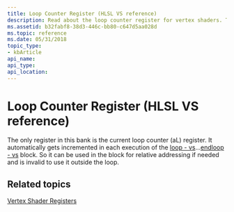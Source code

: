 ```yaml
---
title: Loop Counter Register (HLSL VS reference)
description: Read about the loop counter register for vertex shaders. The only register in this bank is the current loop counter (aL) register.
ms.assetid: b32fabf8-38d3-446c-bb80-c647d5aa028d
ms.topic: reference
ms.date: 05/31/2018
topic_type: 
- kbArticle
api_name: 
api_type: 
api_location: 
---
```


# Loop Counter Register (HLSL VS reference)

The only register in this bank is the current loop counter (aL) register. It automatically gets incremented in each execution of the [loop - vs](loop---vs.md)...[endloop - vs](endloop---vs.md) block. So it can be used in the block for relative addressing if needed and is invalid to use it outside the loop.

## Related topics

<dl> <dt>

[Vertex Shader Registers](dx9-graphics-reference-asm-vs-registers.md)
</dt> </dl>

 

 




